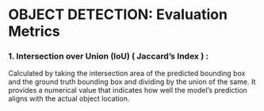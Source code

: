 # OBJECT DETECTION: Evaluation Metrics 
### 1. Intersection over Union (IoU) ( Jaccard’s Index ) :
  Calculated by taking the intersection area of the predicted bounding box and the ground truth bounding box and dividing by the union of the same. It provides a      numerical value that indicates how well the model’s prediction aligns with the actual object location.


